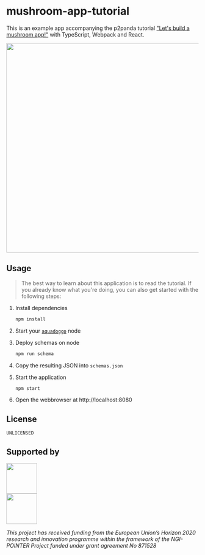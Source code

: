 # mushroom-app-tutorial

This is an example app accompanying the p2panda tutorial ["Let's build a mushroom app!"](https://p2panda.org/tutorials/mushroom-app) with TypeScript, Webpack and React.

<img src="https://raw.githubusercontent.com/p2panda/mushroom-app-tutorial/main/screenshot.png" width="550" />

## Usage

> The best way to learn about this application is to read the tutorial. If you already know what you're doing, you can also get started with the following steps:

1. Install dependencies
    ```bash
    npm install
    ```
    
2. Start your [`aquadoggo`](https://github.com/p2panda/aquadoggo) node
3. Deploy schemas on node
    ```bash
    npm run schema
    ```
    
4. Copy the resulting JSON into `schemas.json`
5. Start the application
    ```bash
    npm start
    ```
    
6. Open the webbrowser at http://localhost:8080

## License

`UNLICENSED`

## Supported by

<img src="https://p2panda.org/images/ngi-logo.png" width="auto" height="80px" /><br /><img src="https://p2panda.org/images/eu-flag-logo.png" width="auto" height="80px" />

_This project has received funding from the European Union’s Horizon 2020 research and innovation programme within the framework of the NGI-POINTER Project funded under grant agreement No 871528_
